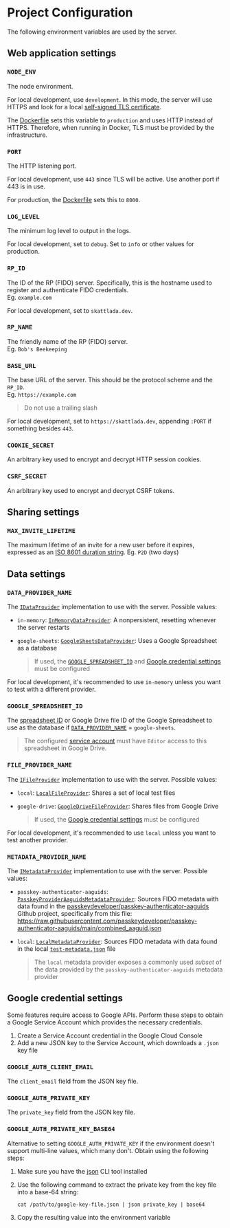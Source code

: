 # Project Configuration

The following environment variables are used by the server.

## Web application settings

### `NODE_ENV`

The node environment.

For local development, use `development`. In this mode, the server will use HTTPS and look for a local [self-signed TLS certificate](./README.md#self-signed-tls-certificate).

The [Dockerfile](./Dockerfile) sets this variable to `production` and uses HTTP instead of HTTPS. Therefore, when running in Docker, TLS must be provided by the infrastructure.

### `PORT`

The HTTP listening port.

For local development, use `443` since TLS will be active. Use another port if 443 is in use.

For production, the [Dockerfile](./Dockerfile) sets this to `8000`.

### `LOG_LEVEL`

The minimum log level to output in the logs.

For local development, set to `debug`. Set to `info` or other values for production.

### `RP_ID`

The ID of the RP (FIDO) server. Specifically, this is the hostname used to register and authenticate FIDO credentials.  
Eg. `example.com`

For local development, set to `skattlada.dev`.

### `RP_NAME`

The friendly name of the RP (FIDO) server.  
Eg. `Bob's Beekeeping`

### `BASE_URL`

The base URL of the server. This should be the protocol scheme and the `RP_ID`.  
Eg. `https://example.com`

> Do not use a trailing slash

For local development, set to `https://skattlada.dev`, appending `:PORT` if something besides `443`.

### `COOKIE_SECRET`

An arbitrary key used to encrypt and decrypt HTTP session cookies.

### `CSRF_SECRET`

An arbitrary key used to encrypt and decrypt CSRF tokens.

## Sharing settings

### `MAX_INVITE_LIFETIME`

The maximum lifetime of an invite for a new user before it expires, expressed as an [ISO 8601 duration string](https://en.wikipedia.org/wiki/ISO_8601#Durations).
Eg. `P2D` (two days)

## Data settings

### `DATA_PROVIDER_NAME`

The [`IDataProvider`](./src/types/data.ts) implementation to use with the server. Possible values:

- `in-memory`: [`InMemoryDataProvider`](./src/data/data-providers/in-memory.ts): A nonpersistent, resetting whenever the server restarts
- `google-sheets`: [`GoogleSheetsDataProvider`](./src/data/data-providers/google-sheets/index.ts): Uses a Google Spreadsheet as a database

  > If used, the [`GOOGLE_SPREADSHEET_ID`](#google_spreadsheet_id) and [Google credential settings](#google-credential-settings) must be configured

For local development, it's recommended to use `in-memory` unless you want to test with a different provider.

### `GOOGLE_SPREADSHEET_ID`

The [spreadsheet ID](https://developers.google.com/sheets/api/guides/concepts) or Google Drive file ID of the Google Spreadsheet to use as the database if [`DATA_PROVIDER_NAME`](#data_provider_name) = `google-sheets`.

> The configured [service account](#google_auth_client_email) must have `Editor` access to this spreadsheet in Google Drive.

### `FILE_PROVIDER_NAME`

The [`IFileProvider`](./src/types/data.ts) implementation to use with the server. Possible values:

- `local`: [`LocalFileProvider`](./src/data/file-providers/local.ts): Shares a set of local test files
- `google-drive`: [`GoogleDriveFileProvider`](./src/data/file-providers/google-drive.ts): Shares files from Google Drive

  > If used, the [Google credential settings](#google-credential-settings) must be configured

For local development, it's recommended to use `local` unless you want to test another provider.

### `METADATA_PROVIDER_NAME`

The [`IMetadataProvider`](./src/types/data.ts) implementation to use with the server. Possible values:

- `passkey-authenticator-aaguids`: [`PasskeyProviderAaguidsMetadataProvider`](./src/data/metadata-providers/google-drive.ts): Sources FIDO metadata with data found in the [passkeydeveloper/passkey-authenticator-aaguids](https://github.com/passkeydeveloper/passkey-authenticator-aaguids) Github project, specifically from this file:  
  <https://raw.githubusercontent.com/passkeydeveloper/passkey-authenticator-aaguids/main/combined_aaguid.json>
- `local`: [`LocalMetadataProvider`](./src/data/metadata-providers/local.ts): Sources FIDO metadata with data found in the local [`test-metadata.json`](./src/data/metadata-providers/test-metadata.json) file

  > The `local` metadata provider exposes a commonly used _subset_ of the data provided by the `passkey-authenticator-aaguids` metadata provider

## Google credential settings

Some features require access to Google APIs. Perform these steps to obtain a Google Service Account which provides the necessary credentials.

1. Create a Service Account credential in the Google Cloud Console
1. Add a new JSON key to the Service Account, which downloads a `.json` key file

### `GOOGLE_AUTH_CLIENT_EMAIL`

The `client_email` field from the JSON key file.

### `GOOGLE_AUTH_PRIVATE_KEY`

The `private_key` field from the JSON key file.

### `GOOGLE_AUTH_PRIVATE_KEY_BASE64`

Alternative to setting `GOOGLE_AUTH_PRIVATE_KEY` if the environment doesn't support multi-line values, which many don't. Obtain using the following steps:

1. Make sure you have the [json](https://www.npmjs.com/package/json) CLI tool installed
1. Use the following command to extract the private key from the key file into a base-64 string:

   ```shell
   cat /path/to/google-key-file.json | json private_key | base64
   ```

1. Copy the resulting value into the environment variable
